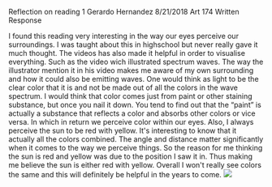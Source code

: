 Reflection on reading 1
Gerardo Hernandez
       8/21/2018
         Art 174
Written Response

I found this reading very interesting in the way our eyes perceive our surroundings. I was taught about this in highschool but never really gave it much thought. The videos has also made it helpful in order to visualise everything. Such as the video wich illustrated spectrum waves. The way the illustrator mention it in his video makes me aware of my own surrounding and how it could also be emitting waves. One would think as light to be the clear color that it is and not be made out of all the colors in the wave spectrum.
I would think that color comes just from paint or other staining substance, but once you nail it down. You tend to find out that the “paint” is actually a substance that reflects a color and absorbs other colors or vice versa. In which in return we perceive color within our eyes. Also, I always perceive the sun to be red with yellow. It's interesting to know that it actually all the colors combined. The angle and distance matter significantly when it comes to the way we perceive things. So the reason for me thinking the sun is red and yellow was due to the position I saw it in. Thus making me believe the sun is either red with yellow. Overall I won't really see colors the same and this will definitely be helpful in the years to come.
![](https://vignette.wikia.nocookie.net/73b5d288-2243-4b32-b272-66bb9edb12dd/scale-to-width-down/800)
